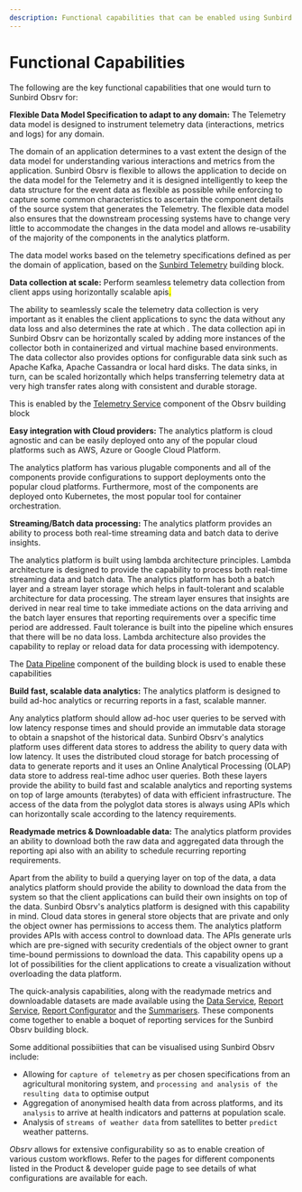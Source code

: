 ```yaml
---
description: Functional capabilities that can be enabled using Sunbird Obsrv
---
```


# Functional Capabilities

The following are the key functional capabilities that one would turn to Sunbird Obsrv for:

**Flexible Data Model Specification to adapt to any domain:** The Telemetry data model is designed to instrument telemetry data (interactions, metrics and logs) for any domain.

The domain of an application determines to a vast extent the design of the data model for understanding various interactions and metrics from the application. Sunbird Obsrv is flexible to allows the application to decide on the data model for the Telemetry and it is designed intelligently to keep the data structure for the event data as flexible as possible while enforcing to capture some common characteristics to ascertain the component details of the source system that generates the Telemetry. The flexible data model also ensures that the downstream processing systems have to change very little to accommodate the changes in the data model and allows re-usability of the majority of the components in the analytics platform.

The data model works based on the telemetry specifications defined as per the domain of application, based on the [Sunbird Telemetry](https://telemetry.sunbird.org) building block.

**Data collection at scale:** Perform seamless telemetry data collection from client apps using horizontally scalable apis<mark style="color:green;">.</mark>

The ability to seamlessly scale the telemetry data collection is very important as it enables the client applications to sync the data without any data loss and also determines the rate at which . The data collection api in Sunbird Obsrv can be horizontally scaled by adding more instances of the collector both in containerized and virtual machine based environments. The data collector also provides options for configurable data sink such as Apache Kafka, Apache Cassandra or local hard disks. The data sinks, in turn, can be scaled horizontally which helps transferring telemetry data at very high transfer rates along with consistent and durable storage.

This is enabled by the [Telemetry Service](product-and-developer-guide/telemetry-service.md) component of the Obsrv building block

**Easy integration with Cloud providers:** The analytics platform is cloud agnostic and can be easily deployed onto any of the popular cloud platforms such as AWS, Azure or Google Cloud Platform.

The analytics platform has various plugable components and all of the components provide configurations to support deployments onto the popular cloud platforms. Furthermore, most of the components are deployed onto Kubernetes, the most popular tool for container orchestration.

**Streaming/Batch data processing:** The analytics platform provides an ability to process both real-time streaming data and batch data to derive insights.

The analytics platform is built using lambda architecture principles. Lambda architecture is designed to provide the capability to process both real-time streaming data and batch data. The analytics platform has both a batch layer and a stream layer storage which helps in fault-tolerant and scalable architecture for data processing. The stream layer ensures that insights are derived in near real time to take immediate actions on the data arriving and the batch layer ensures that reporting requirements over a specific time period are addressed. Fault tolerance is built into the pipeline which ensures that there will be no data loss. Lambda architecture also provides the capability to replay or reload data for data processing with idempotency.

The [Data Pipeline](product-and-developer-guide/data-pipeline.md) component of the building block is used to enable these capabilities

**Build fast, scalable data analytics:** The analytics platform is designed to build ad-hoc analytics or recurring reports in a fast, scalable manner.

Any analytics platform should allow ad-hoc user queries to be served with low latency response times and should provide an immutable data storage to obtain a snapshot of the historical data. Sunbird Obsrv's analytics platform uses different data stores to address the ability to query data with low latency. It uses the distributed cloud storage for batch processing of data to generate reports and it uses an Online Analytical Processing (OLAP) data store to address real-time adhoc user queries. Both these layers provide the ability to build fast and scalable analytics and reporting systems on top of large amounts (terabytes) of data with efficient infrastructure. The access of the data from the polyglot data stores is always using APIs which can horizontally scale according to the latency requirements.

**Readymade metrics & Downloadable data:** The analytics platform provides an ability to download both the raw data and aggregated data through the reporting api also with an ability to schedule recurring reporting requirements.

Apart from the ability to build a querying layer on top of the data, a data analytics platform should provide the ability to download the data from the system so that the client applications can build their own insights on top of the data. Sunbird Obsrv's analytics platform is designed with this capability in mind. Cloud data stores in general store objects that are private and only the object owner has permissions to access them. The analytics platform provides APIs with access control to download data. The APIs generate urls which are pre-signed with security credentials of the object owner to grant time-bound permissions to download the data. This capability opens up a lot of possibilities for the client applications to create a visualization without overloading the data platform.

The quick-analysis capabilities, along with the readymade metrics and downloadable datasets are made available using the [Data Service](product-and-developer-guide/data-service.md), [Report Service](product-and-developer-guide/report-service.md), [Report Configurator](product-and-developer-guide/report-configurator.md) and the [Summarisers](product-and-developer-guide/summarisers.md). These components come together to enable a boquet of reporting services for the Sunbird Obsrv building block.

Some additional possibiities that can be visualised using Sunbird Obsrv include:

* Allowing for `capture of telemetry` as per chosen specifications from an agricultural monitoring system, and `processing and analysis of the resulting data` to optimise output
* Aggregation of anonymised health data from across platforms, and its `analysis` to arrive at health indicators and patterns at population scale.
* Analysis of `streams of weather data` from satellites to better `predict` weather patterns.





_Obsrv_ allows for extensive configurability so as to enable creation of various custom workflows. Refer to the pages for different components listed in the Product & developer guide page to see details of what configurations are available for each.
